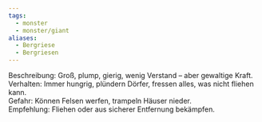 ```yaml
---
tags:
  - monster
  - monster/giant
aliases:
  - Bergriese
  - Bergriesen
---
```

Beschreibung: Groß, plump, gierig, wenig Verstand – aber gewaltige Kraft.  
Verhalten: Immer hungrig, plündern Dörfer, fressen alles, was nicht fliehen kann.  
Gefahr: Können Felsen werfen, trampeln Häuser nieder.  
Empfehlung: Fliehen oder aus sicherer Entfernung bekämpfen.  